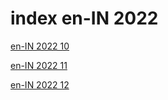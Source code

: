 # index en-IN 2022

<a href="./10">en-IN 2022 10</a>

<a href="./11">en-IN 2022 11</a>

<a href="./12">en-IN 2022 12</a>

